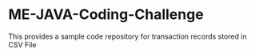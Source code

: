 # ME-JAVA-Coding-Challenge
This provides a sample code repository for transaction records stored in CSV File



